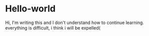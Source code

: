 # Hello-world


Hi, I'm writing this and I don't understand how to continue learning. everything is difficult, i think i will be expelled(
